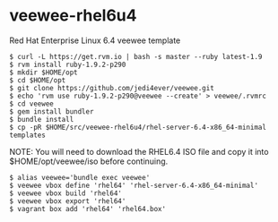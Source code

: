 veewee-rhel6u4
==============

Red Hat Enterprise Linux 6.4 veewee template

```
$ curl -L https://get.rvm.io | bash -s master --ruby latest-1.9
$ rvm install ruby-1.9.2-p290
$ mkdir $HOME/opt
$ cd $HOME/opt
$ git clone https://github.com/jedi4ever/veewee.git
$ echo 'rvm use ruby-1.9.2-p290@veewee --create' > veewee/.rvmrc
$ cd veewee
$ gem install bundler
$ bundle install
$ cp -pR $HOME/src/veewee-rhel6u4/rhel-server-6.4-x86_64-minimal templates
```
NOTE: You will need to download the RHEL6.4 ISO file and copy it into $HOME/opt/veewee/iso before continuing.
```
$ alias veewee='bundle exec veewee'
$ veewee vbox define 'rhel64' 'rhel-server-6.4-x86_64-minimal'
$ veewee vbox build 'rhel64'
$ veewee vbox export 'rhel64'
$ vagrant box add 'rhel64' 'rhel64.box'
```

